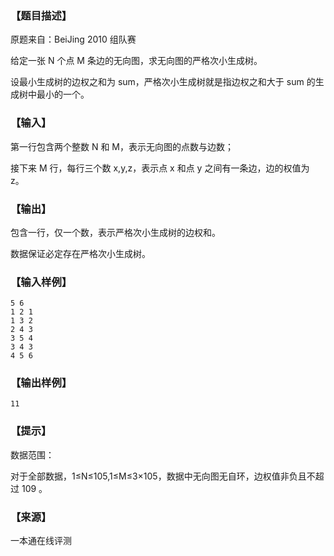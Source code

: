 ### 【题目描述】

原题来自：BeiJing 2010 组队赛

给定一张 N 个点 M 条边的无向图，求无向图的严格次小生成树。

设最小生成树的边权之和为 sum，严格次小生成树就是指边权之和大于 sum 的生成树中最小的一个。

### 【输入】

第一行包含两个整数 N 和 M，表示无向图的点数与边数；

接下来 M 行，每行三个数 x,y,z，表示点 x 和点 y 之间有一条边，边的权值为 z。

### 【输出】

包含一行，仅一个数，表示严格次小生成树的边权和。

数据保证必定存在严格次小生成树。

### 【输入样例】

```
5 6 
1 2 1 
1 3 2 
2 4 3 
3 5 4 
3 4 3 
4 5 6
```

### 【输出样例】

```
11
```

### 【提示】

数据范围：

对于全部数据，1≤N≤105,1≤M≤3×105​​ ，数据中无向图无自环，边权值非负且不超过 109​​ 。


 ### 【来源】

 一本通在线评测 